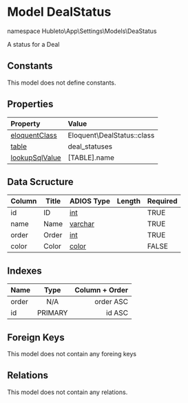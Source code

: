 # Model DealStatus

namespace Hubleto\App\Settings\Models\DeaStatus

A status for a Deal

## Constants

This model does not define constants.

## Properties

| Property                                                                                 | Value                      |
| :--------------------------------------------------------------------------------------- | :------------------------- |
| [eloquentClass](https://docs.wai.blue/adios-framework/models/properties#eloquentClass)   | Eloquent\DealStatus::class |
| [table](https://docs.wai.blue/adios-framework/models/properties#table)                   | deal_statuses              |
| [lookupSqlValue](https://docs.wai.blue/adios-framework/models/properties#lookupSqlValue) | [TABLE].name               |

## Data Scructure

| Column | Title | ADIOS Type                                                                 | Length | Required |
| ------ | ----- | -------------------------------------------------------------------------- | ------ | -------- |
| id     | ID    | [int](https://docs.wai.blue/adios-framework/models/attributes#int)         |        | TRUE     |
| name   | Name  | [varchar](https://docs.wai.blue/adios-framework/models/attributes#varchar) |        | TRUE     |
| order  | Order | [int](https://docs.wai.blue/adios-framework/models/attributes#int)         |        | TRUE     |
| color  | Color | [color](https://docs.wai.blue/adios-framework/models/attributes#color)     |        | FALSE    |

## Indexes

| Name  |  Type   | Column + Order |
| :---- | :-----: | -------------: |
| order |   N/A   |      order ASC |
| id    | PRIMARY |         id ASC |

## Foreign Keys

This model does not contain any foreing keys

## Relations

This model does not contain any relations.
